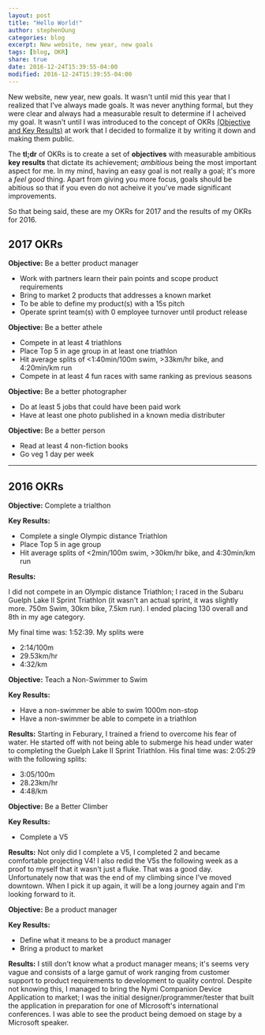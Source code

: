 ```yaml
---
layout: post
title: "Hello World!"
author: stephenOung
categories: blog
excerpt: New website, new year, new goals
tags: [blog, OKR]
share: true
date: 2016-12-24T15:39:55-04:00
modified: 2016-12-24T15:39:55-04:00
---
```


New website, new year, new goals. It wasn't until mid this year that I realized that I've always made goals. It was never anything formal, but they were clear and always had a measurable result to determine if I acheived my goal. It wasn't until I was introduced to the concept of OKRs [(Objective and Key Results)](https://en.wikipedia.org/wiki/OKR) at work that I decided to formalize it by writing it down and making them public. 

The **tl;dr** of OKRs is to create a set of **objectives** with measurable ambitious **key results** that dictate its achievement; _ambitious_ being the most important aspect for me. In my mind, having an easy goal is not really a goal; it's more a _feel good_ thing. Apart from giving you more focus, goals should be abitious so that if you even do not acheive it you've made significant improvements. 

So that being said, these are my OKRs for 2017 and the results of my OKRs for 2016.

## 2017 OKRs
**Objective:**
Be a better product manager

* Work with partners learn their pain points and scope product requirements
* Bring to market 2 products that addresses a known market
* To be able to define my product(s) with a 15s pitch
* Operate sprint team(s) with 0 employee turnover until product release

**Objective:**
Be a better athele

* Compete in at least 4 triathlons 
* Place Top 5 in age group in at least one triathlon
* Hit average splits of <1:40min/100m swim, >33km/hr bike, and 4:20min/km run
* Compete in at least 4 fun races with same ranking as previous seasons

**Objective:**
Be a better photographer

* Do at least 5 jobs that could have been paid work
* Have at least one photo published in a known media distributer

**Objective:**
Be a better person

* Read at least 4 non-fiction books
* Go veg 1 day per week

---

## 2016 OKRs
**Objective:** 
Complete a trialthon

**Key Results:**

* Complete a single Olympic distance Triathlon
* Place Top 5 in age group
* Hit average splits of <2min/100m swim, >30km/hr bike, and 4:30min/km run

**Results:**

I did not compete in an Olympic distance Triathlon; I raced in the Subaru Guelph Lake II Sprint Triathlon (it wasn't an actual sprint, it was slightly more. 750m Swim, 30km bike, 7.5km run). I ended placing 130 overall and 8th in my age category. 

My final time was: 1:52:39. My splits were

* 2:14/100m
* 29.53km/hr
* 4:32/km

**Objective:**
Teach a Non-Swimmer to Swim

**Key Results:**

* Have a non-swimmer be able to swim 1000m non-stop
* Have a non-swimmer be able to compete in a triathlon

**Results:**
Starting in Feburary, I trained a friend to overcome his fear of water. He started off with not being able to submerge his head under water to completing the Guelph Lake II Sprint Triathlon. His final time was: 2:05:29 with the following splits:

* 3:05/100m
* 28.23km/hr
* 4:48/km

**Objective:**
Be a Better Climber

**Key Results:**

* Complete a V5

**Results:**
Not only did I complete a V5, I completed 2 and became comfortable projecting V4! I also redid the V5s the following week as a proof to myself that it wasn't just a fluke. That was a good day. Unfortunately now that was the end of my climbing since I've moved downtown. When I pick it up again, it will be a long journey again and I'm looking forward to it.

**Objective:**
Be a product manager

**Key Results:**

* Define what it means to be a product manager
* Bring a product to market

**Results:**
I still don't know what a product manager means; it's seems very vague and consists of a large gamut of work ranging from customer support to product requirements to development to quality control. Despite not knowing this, I managed to bring the Nymi Companion Device Application to market; I was the initial designer/programmer/tester that built the application in preparation for one of MIcrosoft's international conferences. I was able to see the product being demoed on stage by a Microsoft speaker.